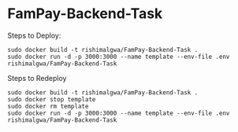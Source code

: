 # FamPay-Backend-Task

Steps to Deploy:
```
sudo docker build -t rishimalgwa/FamPay-Backend-Task .
sudo docker run -d -p 3000:3000 --name template --env-file .env rishimalgwa/FamPay-Backend-Task
```

Steps to Redeploy 
```
sudo docker build -t rishimalgwa/FamPay-Backend-Task .
sudo docker stop template
sudo docker rm template
sudo docker run -d -p 3000:3000 --name template --env-file .env rishimalgwa/FamPay-Backend-Task
```
